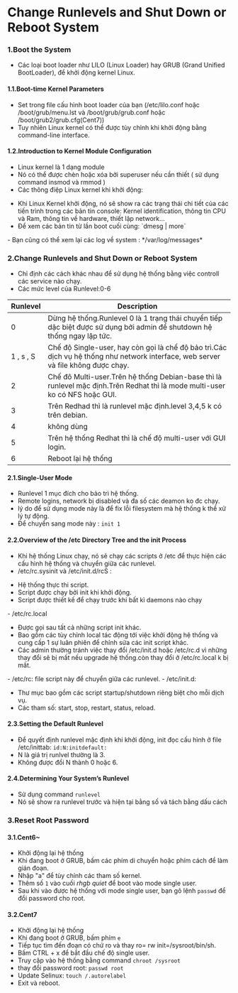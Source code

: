 # Change Runlevels and Shut Down or Reboot System

### 1.Boot the System
- Các loại boot loader như LILO (Linux Loader) hay GRUB (Grand Unified BootLoader), để khởi động kernel Linux.

#### 1.1.Boot-time Kernel Parameters
- Set trong file cấu hình boot loader của bạn (/etc/lilo.conf hoặc /boot/grub/menu.lst và /boot/grub/grub.conf hoặc /boot/grub2/grub.cfg(Cent7))
- Tuy nhiên Linux kernel có thể được tùy chỉnh khi khởi động bằng command-line interface.

#### 1.2.Introduction to Kernel Module Configuration
- Linux kernel là 1 dạng module
- Nó có thể được chèn hoặc xóa bởi superuser nếu cần thiết ( sử dụng command insmod và rmmod )
- Các thông điệp Linux kernel khi khởi động:
<ul>
  <li>Khi Linux Kernel khởi động, nó sẽ show ra các trạng thái chi tiết của các tiến trình trong các bản tin console: Kernel identification, thông tin CPU và Ram, thông tin về hardware, thiết lập network...</li>
  <li>Để xem các bản tin từ lần boot cuối cùng: `dmesg | more` </li> 
</ul>
- Bạn cũng có thể xem lại các log về system : */var/log/messages*

### 2.Change Runlevels and Shut Down or Reboot System
- Chỉ định các cách khác nhau để sử dụng hệ thống bằng việc controll các service nào chạy.
- Các mức level của Runlevel:0-6

| Runlevel | Description |
| --- | --- |
| 0 | Dừng hệ thống.Runlevel 0 là 1 trạng thái chuyển tiếp dặc biệt được sử dụng bởi admin để shutdown hệ thống ngay lập tức.|
| 1 , s , S | Chế độ Single-user, hay còn gọi là chế độ bảo trì.Các dịch vụ hệ thống như network interface, web server và file không được chạy.|
| 2 | Chế đô Multi-user.Trên hệ thống Debian-base thì là runlevel mặc định.Trên Redhat thì là mode multi-user ko có NFS hoặc GUI.|
| 3 | Trên Redhad thì là runlevel mặc định.level 3,4,5 k có trên debian.|
| 4 | không dùng |
| 5 | Trên hệ thống Redhat thì là chế độ multi-user với GUI login.|
| 6 | Reboot lại hệ thống |

#### 2.1.Single-User Mode
- Runlevel 1 mục đích cho bảo trì hệ thống.
- Remote logins, network bị disabled và đa số các deamon ko đc chạy.
- lý do để sử dụng mode này là để fix lỗi filesystem mà hệ thống k thể xử lý tự động.
- Để chuyển sang mode này : `init 1`

#### 2.2.Overview of the /etc Directory Tree and the init Process
- Khi hệ thống Linux chạy, nó sẽ chạy các scripts ở /etc để thực hiện các cấu hình hệ thống và chuyển giữa các runlevel.
- /etc/rc.sysinit và /etc/init.d/rcS :
<ul>
  <li>Hệ thống thực thi script.</li>
  <li>Script được chạy bởi init khi khởi động.</li>
  <li>Script được thiết kế để chạy trước khi bất kì daemons nào chạy</li>
</ul>
- /etc/rc.local 
<ul>
  <li>Được gọi sau tất cả những script init khác.</li>
  <li>Bao gồm các tùy chỉnh local tác động tới việc khởi động hệ thống và cung cấp 1 sự luân phiên để chỉnh sửa các init script khác.</li>
  <li>Các admin thường tránh việc thay đổi /etc/init.d hoặc /etc/rc.d vì những thay đổi sẽ bị mất nếu upgrade hệ thống.còn thay đổi ở /etc/rc.local k bị mất.</li>
</ul>
- /etc/rc: file script này để chuyển giữa các runlevel.
- /etc/init.d:
<ul>
  <li>Thư mục bao gồm các script startup/shutdown riêng biệt cho mỗi dịch vụ.</li>
  <li>Các tham số: start, stop, restart, status, reload.</li>
</ul>

#### 2.3.Setting the Default Runlevel
- Để quyết định runlevel mặc định khi khởi động, init đọc cấu hình ở file /etc/inittab: `id:N:initdefault:`
- N là giá trị runlvel thường là 3.
- Không được đổi N thành 0 hoặc 6.

#### 2.4.Determining Your System’s Runlevel
- Sử dụng command `runlevel`
- Nó sẽ show ra runlevel trước và hiện tại bằng số và tách bằng dấu cách

### 3.Reset Root Password
#### 3.1.Cent6~
- Khởi động lại hệ thống
- Khi đang boot ở GRUB, bấm các phím di chuyển hoặc phím cách để làm gián đoạn.
- Nhập "a" để tùy chỉnh các tham số kernel.
- Thêm số `1` vào cuối *rhgb quiet* để boot vào mode single user.
- Sau khi vào được hệ thống với mode single user, bạn gõ lệnh `passwd` để đổi password cho root.

#### 3.2.Cent7
- Khởi động lại hệ thống
- Khi đang boot ở GRUB, bấm phím `e`
- Tiếp tục tìm đến đoạn có chứ ro và thay ro= rw init=/sysroot/bin/sh.
- Bấm CTRL + x để bắt đầu chế độ single user.
- Truy cập vào hệ thống bằng command `chroot /sysroot`
- thay đổi password root: `passwd root`
- Update Selinux: `touch /.autorelabel`
- Exit và reboot.
